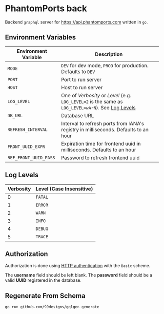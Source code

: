 # PhantomPorts back
Backend `graphql` server for https://api.phantomports.com written in `go`.

## Environment Variables
Environment Variable | Description
--- | ---
`MODE` | `DEV` for dev mode, `PROD` for production. Defaults to `DEV`
`PORT` | Port to run server
`HOST` | Host to run server
`LOG_LEVEL` | One of *Verbosity* or *Level* (e.g. `LOG_LEVEL=2` is the same as `LOG_LEVEL=wArN`). See [Log Levels](#log-levels)
`DB_URL` | Database URL
`REFRESH_INTERVAL` | Interval to refresh ports from IANA's registry in milliseconds. Defaults to an hour
`FRONT_UUID_EXPR` | Expiration time for frontend uuid in milliseconds. Defaults to an hour
`REF_FRONT_UUID_PASS` | Password to refresh frontend uuid

## Log Levels
Verbosity | Level (Case Insensitive)
--- | ---
0 | `FATAL`
1 | `ERROR`
2 | `WARN`
3 | `INFO`
4 | `DEBUG`
5 | `TRACE`

## Authorization
Authorization is done using [HTTP authentication](https://developer.mozilla.org/en-US/docs/Web/HTTP/Authentication) with the `Basic` scheme.

The **username** field should be left blank. The **password** field should be a valid **UUID** registered in the database.

## Regenerate From Schema
```bash
go run github.com/99designs/gqlgen generate
```
